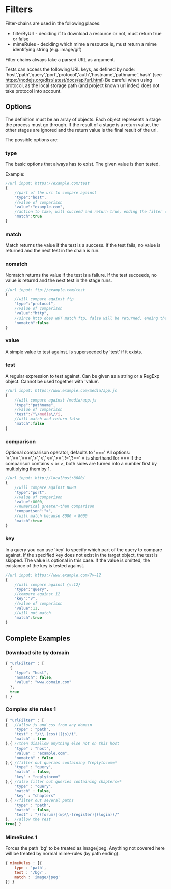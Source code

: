 # Filters

Filter-chains are used in the following places:

- filterByUrl - deciding if to download a resource or not, must return true or false
- mimeRules - deciding which mime a resource is, must return a mime identifying string (e.g. image/gif)

Filter chains always take a parsed URL as argument.

Tests can access the following URL keys, as defined by node: 'host','path','query','port','protocol','auth','hostname','pathname','hash' (see https://nodejs.org/dist/latest/docs/api/url.html) Be careful when using protocol, as the local storage path (and project known url index) does not take protocol into account.

## Options

The definition must be an array of objects.
Each object represents a stage the process must go through.
If the result of a stage is a return value, the other stages are ignored and the return value is the final result of the url.

The possible options are:

### type

The basic options that always has to exist. The given value is then tested.

Example:

```js
//url input: https://example.com/test
{
	//part of the url to compare against
	"type":"host",
	//value of comparison
	"value":"example.com",
	//action to take, will succeed and return true, ending the filter chain
	"match":true
}
```

### match

Match returns the value if the test is a success. If the test fails, no value is returned and the next test in the chain is run.

### nomatch

Nomatch returns the value if the test is a failure. If the test succeeds, no value is returnd and the next test in the stage runs.

```js
//url input: ftp://example.com/test
{
	//will compare against ftp
	"type":"protocol",
	//value of comparison
	"value":"http",
	//since http does NOT match ftp, false will be returned, ending the filter chain
	"nomatch":false
}
```

### value

A simple value to test against. Is superseeded by 'test' if it exists.

### test

A regular expression to test against. Can be given as a string or a RegExp object.
Cannot be used together with 'value'.

```js
//url input: https://www.example.com/media/app.js
{
	//will compare against /media/app.js
	"type":"pathname",
	//value of comparison
	"test":/^\/media\//i,
	//will match and return false
	"match":false
}
```

### comparison

Optional comparison operator, defaults to '==='
All options: '=','==','===','>','<','<=','>=','!=','!=='
= is shorthand for ===
If the comparison contains < or >, both sides are turned into a number first by multiplying them by 1.

```js
//url input: http://localhost:8080/
{
	//will compare against 8080
	"type":"port",
	//value of comparison
	"value":8000,
	//numerical greater-than comparison
	"comparison":">",
	//will match because 8080 > 8000
	"match":true
}
```

### key

In a query you can use 'key' to specify which part of the query to compare against. If the specified key does not exist in the target object, the test is skipped.
The value is optional in this case. If the value is omitted, the existance of the key is tested against.

```js
//url input: https://www.example.com/?v=12
{
	//will compare against {v:12}
	"type":"query",
	//compare against 12
	"key":"v",
	//value of comparison
	"value":11,
	//will not match
	"match":true
}
```

## Complete Examples

### Download site by domain

```js
{ "urlFilter" : [
  {
	"type": "host",
	"nomatch": false,
	"value": "www.domain.com"
  },
  true
] }
```

### Complex site rules 1

```js
{ "urlFilter" : [
{	//allow js and css from any domain
	"type" : "path",
	"test" : "/\\.(css)|(js)/i",
	"match" : true
},{	//then disallow anything else not on this host
	"type" : "host",
	"value" : "example.com",
	"nomatch" : false
},{	//filter out queries containing ?replytocom=*
	"type" : "query",
	"match" : false,
	"key" : "replytocom"
},{	//also filter out queries containing chapters=*
	"type" : "query",
	"match" : false,
	"key" : "chapters"
},{	//filter out several paths
	"type" : "path",
	"match" : false,
	"test" : "/(forum)|(wp\\-(register)|(login))/"
},	//allow the rest
true] }
```

### MimeRules 1

Forces the path 'bg' to be treated as image/jpeg.
Anything not covered here will be treated by normal mime-rules (by path ending).

```js
{ mimeRules : [{
	type : 'path',
	test : '/bg/',
	match : 'image/jpeg'
}] }
```